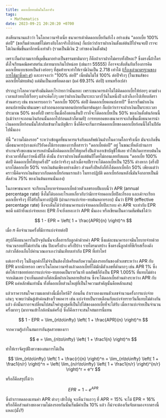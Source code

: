 ```yaml
---
title: ดอกเบี้ยทบต้นในโลกจริง
tags:
  - Mathematics
date: 2023-09-21 20:20:20 +0700
---
```


สงสัยมานานแล้วว่า ในโลกความจริงเนี่ย ธนาคารเค้าคิดดอกเบี้ยกันยังไง อย่างเช่น "ดอกเบี้ย 100% ต่อปี" (ขอเริ่มด้วยเลขที่ไม่ตรงกับโลกจริงไปก่อน) ก็แปลว่าถ้าเราฝากเงินตั้งแต่ต้นปีไปจนจบปี เราจะได้เงินเพิ่มขึ้นมาอีกหนึ่งเท่าตัว (รวมเป็นมีเงิน 2 เท่าของเงินตั้งต้น)

เพราะงั้นคำถามแรกที่ผุดขึ้นมาอย่างเป็นธรรมชาติมากๆ ก็คือถ้าเราฝากไม่ครบทั้งปีหละ? ซึ่งตรงนี้ถ้าใครตั้งใจเรียนคณิตศาสตร์ม.ปลายมากเกินไปหน่อย (เช่นเรา 55555) ก็อาจจะสับสันกับเรื่องการคิดดอกเบี้ยแบบซอยเป็นช่วงย่อยๆ ที่สุดท้ายจะทำให้เรามีเงินเป็น 2.718 เท่าได้ ([เรื่องเล่ามาตรฐานของการได้มาซึ่งค่า $e$][euler number]) และอาจงงว่า "100% ต่อปี" เนี่ยมันไม่ใช่ 100% ต่อปีจริงๆ (ในเซนส์ของดอกเบี้ยไม่ทบต้น) แต่มันเป็นเลขที่ลดลงมา (แค่ 69.31% ต่อปี) แทนหรือเปล่า

ปรากฏว่าโลกความจริงมันคิดอะไรง่ายกว่านั้นเยอะ เพราะธนาคารเค้าไม่ได้คิดดอกเบี้ยให้ย่อยๆ ตามช่วงเวลาแล้วทบไปเรื่อยๆ แต่จะคิดโง่ๆ เลยว่าฝากเงินเป็นระยะเวลากี่วันในหนึ่งปี แล้วก็เอาไปเทียบอัตราส่วนตรงๆ เช่น ธนาคารบอกว่า "ดอกเบี้ย 100% ต่อปี คิดดอกเบี้ยตอนปลายปี" ซึ่งเราเริ่มฝากเงินตอนปลายมีนาต้นเมษา แล้วถอนออกมาตอนปลายกันยาต้นตุลา ก็แปลว่าเราจะฝากเงินเป็นระยะเวลาประมาณ 50% ของทั้งปี เพราะงั้นเมื่อถึงตอนสิ้นปี เราก็จะได้ดอกเบี้ยเป็น 50% ของเงินตั้งต้นก้อนนี้ (แม้ว่าเราจะถอนเงินก้อนนั้นออกไปก่อนแล้วก็ตามที) การทบยอดของธนาคารจะเกิดขึ้นเมื่อธนาคารนำเงินดอกเบี้ยก้อนนั้นใส่กลับเข้ามาในบัญชีเรา ซึ่งก็คือจะเริ่มการคิดดอกเบี้ยของดอกเบี้ยก้อนนี้ได้ในปีถัดไปนั่นเอง

ทีนี้ "ความไม่ลงรอย" ระหว่างข้อมูลที่ธนาคารแจ้งกับผลลัพธ์เงินฝากในความโลกจริงเนี่ย มันจะเกิดขึ้นเมื่อธนาคาร(บางแห่ง?)ยังคงใช้กรอบของการสื่อสารว่า "ดอกเบี้ยต่อปี" อยู่ ในขณะที่หลังบ้านการทำงานจริงของธนาคารเหล่านั้นคือคิดดอกเบี้ยให้ทุกครึ่งปีแล้วเอาเข้าบัญชีให้เลย ทำให้เกิดการทบต้นในช่วงเวลาที่สั้นกว่าหนึ่งปีได้ ดังนั้น ถ้าเราฝากเงินตั้งแต่ต้นปีโดยไม่ถอนเลยกับแผน "ดอกเบี้ย 100% ต่อปี คิดดอกเบี้ยให้ทุกครึ่งปี" แปลว่าจริงๆ แล้วเมื่อจบปีเราจะได้ดอกเบี้ยเป็น 125% ต่างหาก (ครึ่งปีแรกได้ดอกเบี้ย 50% จากเงินต้นเพียงอย่างเดียว ส่วนครึ่งปีหลังก็ยังได้ดอกเบี้ยอีก 50% เพียงแต่ว่าคราวนี้คิดจากเงินต้นบวกกับดอกเบี้ยก้อนแรกแล้ว ในทางปฎิบัติ ดอกเบี้ยก้อนหลังนี้มันจึงกลายเป็นมีสัดส่วน 75% ของเงินต้นแทนนั่นเอง)

ในภาษาธนาคาร จะเรียกนโยบายจ่ายดอกเบี้ยด้วยตัวเลขรอบปีแบบนี้ว่า APR (annual percentage rate) ซึ่งไม่ได้บอกอะไรเลยเกี่ยวกับว่ามีการจ่ายดอกเบี้ยปีละกี่รอบ และเค้าจะเรียกดอกเบี้ยจริงๆ ที่ได้รับในทางปฎิบัติ (ผ่านการแบ่งจ่าย-ทบต้นหลายรอบ) นั้นว่า EPR (effective percentage rate) ซึ่งจะเห็นได้ว่าถ้าธนาคารแบ่งจ่ายดอกเบี้ยปีละรอบ ค่า APR จะเท่ากับ EPR พอดี แต่ถ้ายิ่งแบ่งจ่ายเยอะ EPR ก็จะยิ่งเยอะกว่า APR นั่นเอง หรือเขียนเป็นความสัมพันธ์ได้ว่า

$$
1 - EPR = \left( 1 + \frac{APR}{n} \right)^n
$$

เมื่อ $n$ คือจำนวนครั้งที่มีการแบ่งจ่ายต่อปี

สรุปก็คือธนาคารในปัจจุบันนั้นจะสื่อสารกับลูกค้าด้วยค่า APR ซึ่งแต่ละธนาคารอาจมีนโยบายจ่ายด้วยจำนวนรอบที่ไม่เท่ากัน เช่น ปีละครั้งบ้าง ครึ่งปีบ้าง รายไตรมาสบ้าง ซึ่งตรงนี้ลูกค้าที่ซีเรียสเรื่องดังกล่าวก็ต้องเก็บไปคำนวณเอาเองว่ามันเทียบเท่ากับ EPR ที่เท่าไหร่

แต่เอาจริงๆ ในฝั่งลูกค้าก็ไม่จำเป็นต้องไปเครียดกับความไม่ลงรอยกันของตัวเลขระหว่าง APR กับ EPR มากนักหรอก เพราะในโลกความจริงแล้วดอกเบี้ยที่ได้มักมีตัวเลขที่ต่ำมากๆ เช่น APR 1% ซึ่งต่อให้เราซอยย่อยการแบ่งจ่าย-ทบยอดเป็นรายวินาที ผลลัพธ์ก็ยังเป็น EPR 1.005% ที่แทบไม่ต่างจากเดิมเลย (จะเห็นผลต่างก็ต่อเมื่อฝากเงินหลายสิบล้าน ซึ่งจะได้ดอกเบี้ยส่วนต่างระหว่าง APR กับ EPR แค่หลักพันเท่านั้น ทั้งที่ดอกเบี้ยส่วนใหญ่ที่เป็นใจความสำคัญนั้นคือหลักแสน)

แล้วเราควรสนใจความแตกต่างนี้เมื่อไหร่ดี? ก่อนอื่น ถ้าเราลองแทนตัวเลขจำนวนครั้งการแบ่งจ่ายเล่นๆ จะพบว่ามันลู่เข้าค่อนข้างเร็วพอควร เช่น แบ่งจ่ายเป็นรายเดือนกับแบ่งจ่ายรายวันก็แทบไม่ต่างกันแล้ว ดังนั้นเราอาจเปลี่ยนไปสนใจค่าสูงสุดที่เป็นไปได้ของดอกเบี้ยที่จะได้รับ เมื่อเราแบ่งจ่ายเป็นจำนวนครั้งมากๆ (มากจนเข้าใกล้อนันต์ครั้ง) ซึ่งก็คือเราจะสนใจสมการนี้แทน

$$
1 - EPR = \lim_{n\to\infty} \left( 1 + \frac{APR}{n} \right)^n
$$

จากความรู้เก่าในสมการอันสุดสวยของเรา

$$
e = \lim_{n\to\infty} \left( 1 + \frac1{n} \right)^n
$$

ทำให้เราจัดรูปฝั่งขวาของสมการได้เป็น

$$
\lim_{n\to\infty} \left( 1 + \frac{r}{n} \right)^n = \lim_{n\to\infty} \left( 1 + \frac1{n/r} \right)^n = \left( \lim_{n/r\to\infty} \left( 1 + \frac1{n/r} \right)^{n/r} \right)^r = e^r
$$

หรือก็คือสรุปได้ว่า

$$
EPR = 1 - e^{APR}
$$

ซึ่งถ้าเราทดลองแทนค่า APR ต่างๆ เข้าไปดู จะเห็นว่าแถวๆ ที่ APR = 15% จะได้ EPR = 16% หรือก็คือส่วนต่างของความไม่ลงรอยกันนั้นเริ่มมีค่าเป็น 10% แล้ว ก็น่าจะต้องเริ่มจับตามองจากตรงนี้แหละ(มั้ง?)



[euler number]: //en.wikipedia.org/wiki/E_(mathematical_constant)